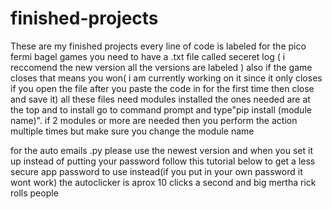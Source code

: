 # finished-projects
These are my finished projects every line of code is labeled
for the pico fermi bagel games you need to have a .txt file called seceret log ( i reccomend the new version all the versions are labeled ) also if the game closes that means you won( i am currently working on it since it only closes if you open the file after you paste the code in for the first time then close and save it)
all these files need modules installed the ones needed are at the top and to install go to command prompt and type"pip install (module name)". if 2 modules or more are needed then you perform the action multiple times but make sure you change the module name

for the auto emails .py please use the newest version and when you set it up instead of putting your password follow this tutorial below to get a less secure app password to use instead(if you put in your own password it wont work)
the autoclicker is aprox 10 clicks a second
and big mertha rick rolls people
